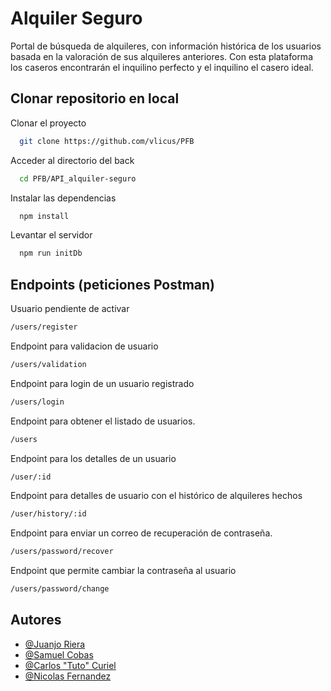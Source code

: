 # Alquiler Seguro

Portal de búsqueda de alquileres, con información histórica de los usuarios basada en la valoración de sus alquileres anteriores. Con esta plataforma los caseros encontrarán el inquilino perfecto y el inquilino el casero ideal.

## Clonar repositorio en local

Clonar el proyecto

```bash
  git clone https://github.com/vlicus/PFB
```

Acceder al directorio del back

```bash
  cd PFB/API_alquiler-seguro
```

Instalar las dependencias

```bash
  npm install
```

Levantar el servidor

```bash
  npm run initDb
```

## Endpoints (peticiones Postman)

Usuario pendiente de activar

```bash
/users/register
```

Endpoint para validacion de usuario

```bash
/users/validation
```

Endpoint para login de un usuario registrado

```bash
/users/login
```

Endpoint para obtener el listado de usuarios.

```bash
/users
```

Endpoint para los detalles de un usuario

```bash
/user/:id
```

Endpoint para detalles de usuario con el histórico de alquileres hechos

```bash
/user/history/:id
```

Endpoint para enviar un correo de recuperación de contraseña.

```bash
/users/password/recover
```

Endpoint que permite cambiar la contraseña al usuario

```bash
/users/password/change
```

## Autores

- [@Juanjo Riera](https://github.com/JuanjoRiera)
- [@Samuel Cobas](https://github.com/vlicus)
- [@Carlos "Tuto" Curiel ](https://github.com/AuthorGG)
- [@Nicolas Fernandez](https://github.com/nicofernandezdl7)
